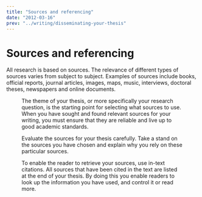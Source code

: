 ```yaml
---
title: "Sources and referencing"
date: "2012-03-16"
prev: "../writing/disseminating-your-thesis"
---
```


# Sources and referencing

All research is based on sources. The relevance of different types of sources varies from subject to subject. Examples of sources include books, official reports, journal articles, images, maps, music, interviews, doctoral theses, newspapers and online documents.

<Figure
  src="/images/illustrasjoner_kildehenvisning_500x450.png"
  alt="Dialog boxes hanging over an open book"
  caption=""
  type="right"
/>

The theme of your thesis, or more specifically your research question, is the starting point for selecting what sources to use. When you have sought and found relevant sources for your writing, you must ensure that they are reliable and live up to good academic standards.

Evaluate the sources for your thesis carefully. Take a stand on the sources you have chosen and explain why you rely on these particular sources.

To enable the reader to retrieve your sources, use in-text citations. All sources that have been cited in the text are listed at the end of your thesis. By doing this you enable readers to look up the information you have used, and control it or read more.
